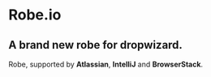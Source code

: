 Robe.io
=======

A brand new robe for dropwizard.
-------------------------------

Robe, supported by **Atlassian**, **IntelliJ** and **BrowserStack**.
